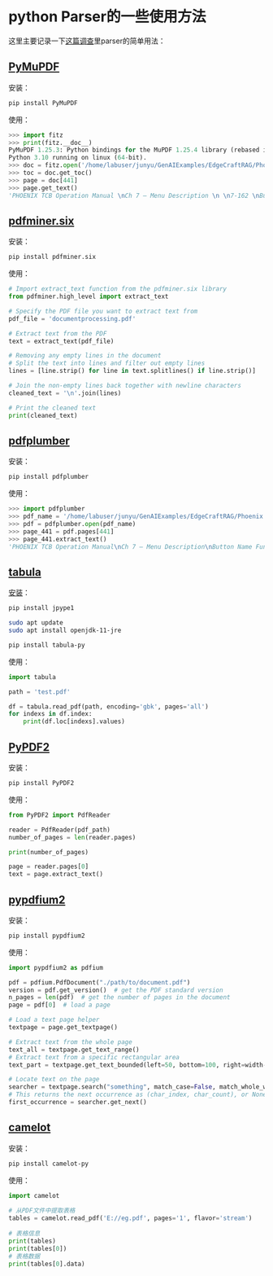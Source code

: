 # python Parser的一些使用方法

这里主要记录一下[这篇调查](rag-parser-diao-cha-jie-guo.md)里parser的简单用法：

## [PyMuPDF](https://zhuanlan.zhihu.com/p/517737462)

安装：

```bash
pip install PyMuPDF
```

使用：

```python
>>> import fitz
>>> print(fitz.__doc__)
PyMuPDF 1.25.3: Python bindings for the MuPDF 1.25.4 library (rebased implementation).
Python 3.10 running on linux (64-bit).
>>> doc = fitz.open('/home/labuser/junyu/GenAIExamples/EdgeCraftRAG/Phoenix TCB HVM English Operation Manual.pdf')
>>> toc = doc.get_toc()
>>> page = doc[441]
>>> page.get_text()
'PHOENIX TCB Operation Manual \nCh 7 – Menu Description \n \n7-162 \nButton Name \nFunction / Description  \nMotion System \nNuMotion Software \nVersion \nDisplay the NuMotion software version. \nFCU Software \nVersion \nDisplay the FCU software version. \nOther Components \nHeater Controller \nDisplay the heater controller software version. \nTP Dispense \nController \nDisplay the TP dispense controller software version. \nJet Dispense \nController \nDisplay the jet dispense controller software version. \nOxygen Analyzer \nDisplay the oxygen analyzer controller software version. \n \n'
```

## [pdfminer.six](https://products.documentprocessing.com/zh/parser/python/pdfminer.six/)

安装：

```bash
pip install pdfminer.six
```

使用：

```python
# Import extract_text function from the pdfminer.six library
from pdfminer.high_level import extract_text

# Specify the PDF file you want to extract text from
pdf_file = 'documentprocessing.pdf'

# Extract text from the PDF
text = extract_text(pdf_file)

# Removing any empty lines in the document
# Split the text into lines and filter out empty lines
lines = [line.strip() for line in text.splitlines() if line.strip()]

# Join the non-empty lines back together with newline characters
cleaned_text = '\n'.join(lines)

# Print the cleaned text
print(cleaned_text)
```

## [pdfplumber](https://www.cnblogs.com/mayi0312/p/16638325.html)

安装：

```bash
pip install pdfplumber
```

使用：

```python
>>> import pdfplumber
>>> pdf_name = '/home/labuser/junyu/GenAIExamples/EdgeCraftRAG/Phoenix TCB HVM English Operation Manual.pdf'
>>> pdf = pdfplumber.open(pdf_name)
>>> page_441 = pdf.pages[441]
>>> page_441.extract_text()
'PHOENIX TCB Operation Manual\nCh 7 – Menu Description\nButton Name Function / Description\nMotion System\nNuMotion Software Display the NuMotion software version.\nVersion\nFCU Software Display the FCU software version.\nVersion\nOther Components\nHeater Controller Display the heater controller software version.\nTP Dispense Display the TP dispense controller software version.\nController\nJet Dispense Display the jet dispense controller software version.\nController\nOxygen Analyzer Display the oxygen analyzer controller software version.\n7-162'
```

## [tabula](https://www.cnblogs.com/taosiyu/p/14116099.html)

[安装](https://blog.csdn.net/weixin_40566713/article/details/140291561)：

```bash
pip install jpype1

sudo apt update
sudo apt install openjdk-11-jre

pip install tabula-py
```

使用：

```python
import tabula

path = 'test.pdf'

df = tabula.read_pdf(path, encoding='gbk', pages='all')
for indexs in df.index:
    print(df.loc[indexs].values)
```

## [PyPDF2](https://blog.csdn.net/PolarisRisingWar/article/details/125030542)

安装：

```bash
pip install PyPDF2
```

使用：

```python
from PyPDF2 import PdfReader

reader = PdfReader(pdf_path)
number_of_pages = len(reader.pages)

print(number_of_pages)

page = reader.pages[0]
text = page.extract_text()
```

## [pypdfium2](https://pypi.org/project/pypdfium2/)

安装：

```bash
pip install pypdfium2
```

使用：

```python
import pypdfium2 as pdfium

pdf = pdfium.PdfDocument("./path/to/document.pdf")
version = pdf.get_version()  # get the PDF standard version
n_pages = len(pdf)  # get the number of pages in the document
page = pdf[0]  # load a page

# Load a text page helper
textpage = page.get_textpage()

# Extract text from the whole page
text_all = textpage.get_text_range()
# Extract text from a specific rectangular area
text_part = textpage.get_text_bounded(left=50, bottom=100, right=width-50, top=height-100)

# Locate text on the page
searcher = textpage.search("something", match_case=False, match_whole_word=False)
# This returns the next occurrence as (char_index, char_count), or None if not found
first_occurrence = searcher.get_next()
```

## [camelot](https://cloud.tencent.com/developer/article/1489031)

安装：

```bash
pip install camelot-py
```

使用：

```python
import camelot
 
# 从PDF文件中提取表格
tables = camelot.read_pdf('E://eg.pdf', pages='1', flavor='stream')
 
# 表格信息
print(tables)
print(tables[0])
# 表格数据
print(tables[0].data)
```

##
